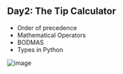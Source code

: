 ## Day2: The Tip Calculator

- Order of precedence
- Mathematical Operators
- BODMAS
- Types in Python

![image](https://github.com/user-attachments/assets/634420a7-bffc-4969-9dc8-5542455b3dea)
